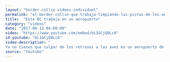 ```yaml
---
layout: "border-collie-videos-individual"
permalink: "el-border-collie-que-trabaja-limpiando-las-pistas-de-los-aeropuertos"
title:  "Este BC trabaja en un aeropuerto"
category: "videos"
date: "2017-06-13 04:00:00"
video: "https://www.youtube.com/embed/bL1GCjQ8Lc8"
id-youtube: "bL1GCjQ8Lc8"
video-description: "
Ya no tienes que culpar de los retrasos a las aves en un aeropuerto de Michigan. Este perro trabaja duro para perseguirlas. Conoce a Piper, un Border Collie cuyo único trabajo es patrullar la vida silvestre a lo largo de la pista de aterrizaje en el aeropuerto de Cherry Capital. Las aves y otros animales son conocidos por causar problemas en la pista. Esa es la razón por la que Piper, que usa gafas de esquí para evitar que haya restos que entren en sus ojos, ha sido entrenado para hacer de sheriff."
source: "Youtube"
---
```

